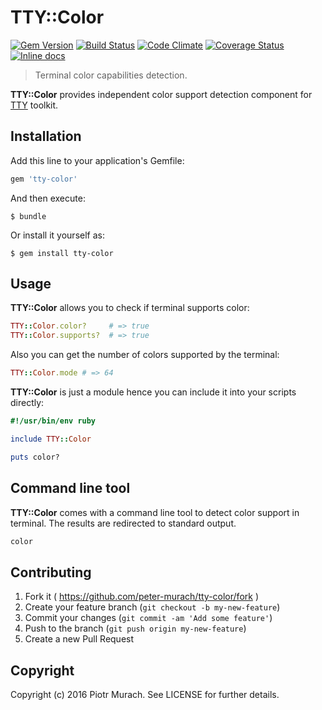 # TTY::Color
[![Gem Version](https://badge.fury.io/rb/tty-color.svg)][gem]
[![Build Status](https://secure.travis-ci.org/peter-murach/tty-color.svg?branch=master)][travis]
[![Code Climate](https://codeclimate.com/github/peter-murach/tty-color/badges/gpa.svg)][codeclimate]
[![Coverage Status](https://coveralls.io/repos/peter-murach/tty-color/badge.svg)][coverage]
[![Inline docs](http://inch-ci.org/github/peter-murach/tty-color.svg?branch=master)][inchpages]

[gem]: http://badge.fury.io/rb/tty-color
[travis]: http://travis-ci.org/peter-murach/tty-color
[codeclimate]: https://codeclimate.com/github/peter-murach/tty-color
[coverage]: https://coveralls.io/r/peter-murach/tty-color
[inchpages]: http://inch-ci.org/github/peter-murach/tty-color

> Terminal color capabilities detection.

**TTY::Color** provides independent color support detection component for [TTY](https://github.com/peter-murach/tty) toolkit.

## Installation

Add this line to your application's Gemfile:

```ruby
gem 'tty-color'
```

And then execute:

    $ bundle

Or install it yourself as:

    $ gem install tty-color

## Usage

**TTY::Color** allows you to check if terminal supports color:

```ruby
TTY::Color.color?     # => true
TTY::Color.supports?  # => true
```

Also you can get the number of colors supported by the terminal:

```ruby
TTY::Color.mode # => 64
```

**TTY::Color** is just a module hence you can include it into your scripts directly:

```ruby
#!/usr/bin/env ruby

include TTY::Color

puts color?
```

## Command line tool

**TTY::Color** comes with a command line tool to detect color support in terminal. The results are redirected to standard output.

```bash
color
```

## Contributing

1. Fork it ( https://github.com/peter-murach/tty-color/fork )
2. Create your feature branch (`git checkout -b my-new-feature`)
3. Commit your changes (`git commit -am 'Add some feature'`)
4. Push to the branch (`git push origin my-new-feature`)
5. Create a new Pull Request

## Copyright

Copyright (c) 2016 Piotr Murach. See LICENSE for further details.
